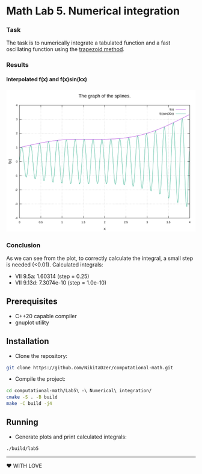 # Math Lab 5. Numerical integration
### Task
The task is to numerically integrate a tabulated function and a fast oscillating function using the [trapezoid method](https://en.wikipedia.org/wiki/Trapezoidal_rule).

### Results
#### Interpolated f(x) and f(x)sin(kx)
![Plot for the cubic spline.](./assets/splines.svg)

### Conclusion
As we can see from the plot, to correctly calculate the integral, a small step is needed (<0.01). 
Calculated integrals:
* VII 9.5a:  1.60314 (step = 0.25)
* VII 9.13d: 7.3074e-10 (step = 1.0e-10)


## Prerequisites

- C++20 capable compiler
- gnuplot utility


## Installation
- Clone the repository:
```sh
git clone https://github.com/NikitaDzer/computational-math.git
```
- Compile the project:
```sh
cd computational-math/Lab5\ -\ Numerical\ integration/
cmake -S . -B build
make -C build -j4
```

## Running
- Generate plots and print calculated integrals:
```sh
./build/lab5
```
---
♥ WITH LOVE
